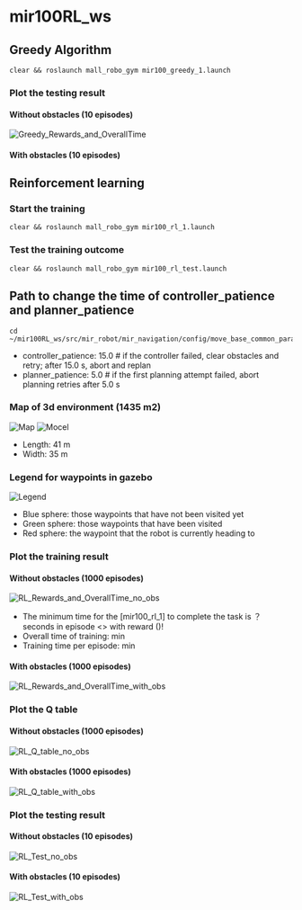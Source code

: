 # mir100RL_ws

## Greedy Algorithm
```
clear && roslaunch mall_robo_gym mir100_greedy_1.launch
```
### Plot the testing result
#### Without obstacles (10 episodes)
![Greedy_Rewards_and_OverallTime](https://github.com/liuyuzhou66/mir100RL_ws/blob/master/Results_Plot/Greedy_OverallTime.png)
#### With obstacles (10 episodes)


## Reinforcement learning
### Start the training
```
clear && roslaunch mall_robo_gym mir100_rl_1.launch
```
### Test the training outcome
```
clear && roslaunch mall_robo_gym mir100_rl_test.launch
```
## Path to change the time of controller_patience and planner_patience
```
cd ~/mir100RL_ws/src/mir_robot/mir_navigation/config/move_base_common_params.yaml
```
- controller_patience: 15.0    # if the controller failed, clear obstacles and retry; after 15.0 s, abort and replan
- planner_patience: 5.0        # if the first planning attempt failed, abort planning retries after 5.0 s

### Map of 3d environment (1435 m2)
![Map](https://github.com/liuyuzhou66/mir100RL_ws/blob/master/src/new_mir_gazebo/maps/mallmap.png)
![Mocel](https://github.com/liuyuzhou66/mir100RL_ws/blob/master/Results_Plot/mall.png)
- Length: 41 m
- Width: 35 m
### Legend for waypoints in gazebo
![Legend](https://github.com/liuyuzhou66/mir100RL_ws/blob/master/Results_Plot/Legend.png)
- Blue sphere: those waypoints that have not been visited yet
- Green sphere: those waypoints that have been visited
- Red sphere: the waypoint that the robot is currently heading to

### Plot the training result
#### Without obstacles (1000 episodes)
![RL_Rewards_and_OverallTime_no_obs](https://github.com/liuyuzhou66/mir100RL_ws/blob/master/Results_Plot/RL_Rewards_and_OverallTime_static.png)
- The minimum time for the [mir100_rl_1] to complete the task is ？ seconds in episode <> with reward ()!
- Overall time of training: min
- Training time per episode: min
#### With obstacles (1000 episodes)
![RL_Rewards_and_OverallTime_with_obs](https://github.com/liuyuzhou66/mir100RL_ws/blob/master/Results_Plot/RL_Rewards_and_OverallTime_dynamic.png)

### Plot the Q table
#### Without obstacles (1000 episodes)
![RL_Q_table_no_obs](https://github.com/liuyuzhou66/mir100RL_ws/blob/master/Results_Plot/RL_Q_table_static.png)
#### With obstacles (1000 episodes)
![RL_Q_table_with_obs](https://github.com/liuyuzhou66/mir100RL_ws/blob/master/Results_Plot/RL_Q_table_dynamic.png)

### Plot the testing result
#### Without obstacles (10 episodes)
![RL_Test_no_obs](https://github.com/liuyuzhou66/mir100RL_ws/blob/master/Results_Plot/RL_OverallTime_static.png)
#### With obstacles (10 episodes)
![RL_Test_with_obs](https://github.com/liuyuzhou66/mir100RL_ws/blob/master/Results_Plot/RL_OverallTime_dynammic.png)
